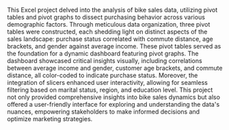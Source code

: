 This Excel project delved into the analysis of bike sales data, utilizing pivot tables and pivot graphs to dissect purchasing behavior across various demographic factors. Through meticulous data organization, three pivot tables were constructed, each shedding light on distinct aspects of the sales landscape: purchase status correlated with commute distance, age brackets, and gender against average income. These pivot tables served as the foundation for a dynamic dashboard featuring pivot graphs. The dashboard showcased critical insights visually, including correlations between average income and gender, customer age brackets, and commute distance, all color-coded to indicate purchase status. Moreover, the integration of slicers enhanced user interactivity, allowing for seamless filtering based on marital status, region, and education level. This project not only provided comprehensive insights into bike sales dynamics but also offered a user-friendly interface for exploring and understanding the data's nuances, empowering stakeholders to make informed decisions and optimize marketing strategies.
